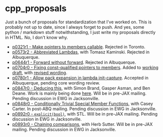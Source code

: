 # cpp_proposals

Just a bunch of proposals for standardization that I've worked on. This is probably not up to date, since I always forget to push. And yes, some python / markdown stuff notwithstanding, I just write my proposals directly in HTML. No, I don't know why.

- [p0321r1 - Make pointers to members callable](http://htmlpreview.github.io/?https://github.com/BRevzin/cpp_proposals/blob/master/0312r1_pointers_to_members.html). Rejected in Toronto.
- [p0573r2 - Abbreviated Lambdas](http://htmlpreview.github.io/?https://github.com/BRevzin/cpp_proposals/blob/master/0573r2_abbrev_lambda.html), with Tomasz Kaminski. Rejected in Albuquerque.
- [p0644r1 - Forward without forward](http://htmlpreview.github.io/?https://github.com/BRevzin/cpp_proposals/blob/master/0644r1_forward_without_forward.html). Rejected in Albuquerque.
- [p0704r0 - Fixing const-qualified pointers to members](http://htmlpreview.github.io/?https://github.com/BRevzin/cpp_proposals/blob/master/0704r0_const_qualified_pmfs.html). Added to [working draft](http://eel.is/c++draft/expr.mptr.oper#6.sentence-2), with [revised wording](http://www.open-std.org/jtc1/sc22/wg21/docs/papers/2017/p0704r1.html).
- [p0780r1 - Allow pack expansion in lambda init-capture](http://htmlpreview.github.io/?https://github.com/BRevzin/cpp_proposals/blob/master/0780r0_lambda_packs_init_capture.html). Accepted in Albuquerque, pending core wording review.
- [p0847r0 - Deducing this](https://wg21.tartanllama.xyz/deducing-this/), with Simon Brand, Gasper Asman, and Ben Deane. Work is mainly being done [here](https://github.com/TartanLlama/wg21/blob/master/deducing-this.md). Will be in pre-JAX mailing. Pending discussion in EWG in Jacksonville.
- [p0848r0 - Conditionally Trivial Special Member Functions](http://htmlpreview.github.io/?https://github.com/BRevzin/cpp_proposals/blob/master/0848r0_special_members.html), with Casey Carter. In post-ABQ mailing. Pending discussion in EWG in Jacksonville.
- [p0892r0 - `explicit(bool)`](http://htmlpreview.github.io/?https://github.com/BRevzin/cpp_proposals/blob/master/0892r0_explicit_bool.html), with STL. Will be in pre-JAX mailing. Pending discussion in EWG in Jacksonville. 
- [p0893r0 - Chaining comparisons](http://htmlpreview.github.io/?https://github.com/BRevzin/cpp_proposals/blob/master/0893r0_chaining_comparisons.html), with Herb Sutter. Will be in pre-JAX mailing. Pending discussion in EWG in Jacksonville.
